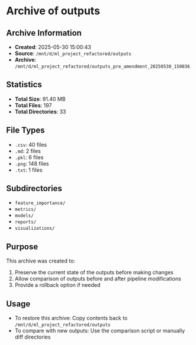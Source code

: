 # Archive of outputs

## Archive Information
- **Created**: 2025-05-30 15:00:43
- **Source**: `/mnt/d/ml_project_refactored/outputs`
- **Archive**: `/mnt/d/ml_project_refactored/outputs_pre_amendment_20250530_150036`

## Statistics
- **Total Size**: 91.40 MB
- **Total Files**: 197
- **Total Directories**: 33

## File Types
- `.csv`: 40 files
- `.md`: 2 files
- `.pkl`: 6 files
- `.png`: 148 files
- `.txt`: 1 files

## Subdirectories
- `feature_importance/`
- `metrics/`
- `models/`
- `reports/`
- `visualizations/`

## Purpose
This archive was created to:
1. Preserve the current state of the outputs before making changes
2. Allow comparison of outputs before and after pipeline modifications
3. Provide a rollback option if needed

## Usage
- To restore this archive: Copy contents back to `/mnt/d/ml_project_refactored/outputs`
- To compare with new outputs: Use the comparison script or manually diff directories
